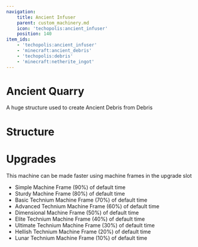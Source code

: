 ```yaml
---
navigation:
    title: Ancient Infuser
    parent: custom_machinery.md
    icon: 'techopolis:ancient_infuser'
    position: 140
item_ids:
    - 'techopolis:ancient_infuser'
    - 'minecraft:ancient_debris'
    - 'techopolis:debris'
    - 'minecraft:netherite_ingot'
---
```


# Ancient Quarry

A huge structure used to create Ancient Debris from Debris

<Recipe id="techopolis:ancient_infuser" />

# Structure

<GameScene zoom="2" interactive={true}>
  <ImportStructure src="../assets/structures/custom_machinery/ancient_infuser.nbt" />
</GameScene>

# Upgrades

This machine can be made faster using machine frames in the upgrade slot

- Simple Machine Frame (90%) of default time
- Sturdy Machine Frame (80%) of default time
- Basic Technium Machine Frame (70%) of default time
- Advanced Technium Machine Frame (60%) of default time
- Dimensional Machine Frame (50%) of default time 
- Elite Technium Machine Frame (40%) of default time
- Ultimate Technium Machine Frame (30%) of default time
- Hellish Technium Machine Frame (20%) of default time 
- Lunar Technium Machine Frame (10%) of default time